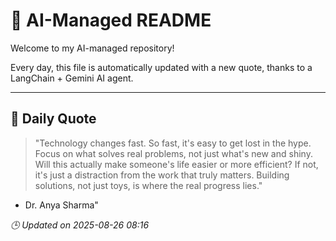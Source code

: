 # 🧠 AI-Managed README

Welcome to my AI-managed repository!

Every day, this file is automatically updated with a new quote, thanks to a LangChain + Gemini AI agent.

---

## 📅 Daily Quote

> "Technology changes fast. So fast, it's easy to get lost in the hype.
Focus on what solves real problems, not just what's new and shiny.
Will this actually make someone's life easier or more efficient?
If not, it's just a distraction from the work that truly matters.
Building solutions, not just toys, is where the real progress lies."
- Dr. Anya Sharma"

*🕒 Updated on 2025-08-26 08:16*